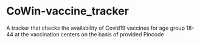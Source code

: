 # CoWin-vaccine_tracker
A tracker that checks the availability of Covid19 vaccines for age group 18-44 at the vaccination centers on the basis of provided Pincode
